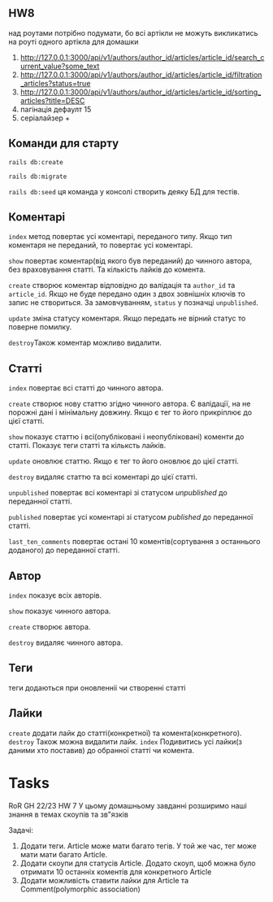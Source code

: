 ## HW8
над роутами потрібно подумати, бо всі артікли не можуть викликатись на роуті одного артікла
для домашки
1. http://127.0.0.1:3000/api/v1/authors/author_id/articles/article_id/search_current_value?some_text
2. http://127.0.0.1:3000/api/v1/authors/author_id/articles/article_id/filtration_articles?status=true
3. http://127.0.0.1:3000/api/v1/authors/author_id/articles/article_id/sorting_articles?title=DESC
4. пагінація дефаулт 15
5. серіалайзер +



## Команди для старту
`rails db:create`

`rails db:migrate`

`rails db:seed` ця команда у консолі створить деяку БД для тестів.

## Коментарі
`index` метод повертає усі коментарі, переданого типу. Якщо тип коментаря не переданий, то повертає усі коментарі.

`show` повертає коментар(від якого був переданий) до чинного автора, без враховування статті. Та кількість лайків до комента.

`create` створює коментар відповідно до валідація та `author_id` та `article_id`. Якщо не буде передано один з двох зовнішніх ключів то запис не створиться.
За замовчуванням, `status` у позначці `unpublished`.

`update` зміна статусу коментаря. Якщо передать не вірний статус то поверне помилку.

`destroy`Також коментар можливо видалити.

## Статті
`index` повертає всі статті до чинного автора.

`create` створює нову статтю згідно чинного автора. Є валідації, на не порожні дані і мінімальну довжину. Якщо є тег то його прикріплює до цієї статті.

`show` показує статтю і всі(опубліковані і неопубліковані) коменти до статті. Показує теги статті та кільксть лайків.

`update` оновлює статтю. Якщо є тег то його оновлює до цієї статті.

`destroy` видаляє статтю та всі коментарі до цієї статті.

`unpublished` повертає всі коментарі зі статусом *unpublished* до переданної статті.

`published` повертає усі коментарі зі статусом *published* до переданної статті.

`last_ten_comments` повертає остані 10 коментів(сортування з останнього доданого) до переданної статті.


## Автор
`index` показує всіх авторів.

`show` показує чинного автора.

`create` створює автора.

`destroy` видаляє чинного автора.

## Теги
теги додаються при оновленніі чи створенні статті

## Лайки
`create` додати лайк до статті(конкретної) та комента(конкретного).
`destroy` Також можна видалити лайк.
`index` Подивитись усі лайки(з даними хто поставив) до обранної статті чи комента.


# Tasks

RoR GH 22/23 HW 7
У цьому домашньому завданні розширимо наші знання в темах скоупів та зв"язків

Задачі:
1) Додати теги. Article може мати багато тегів. У той же час, тег може мати мати багато Article.
2) Додати скоупи для статусів Article.
   Додато скоуп, щоб можна було отримати 10 останніх коментів для конкретного Article
3)  Додати можливість ставити лайки для Article та Comment(polymorphic association)